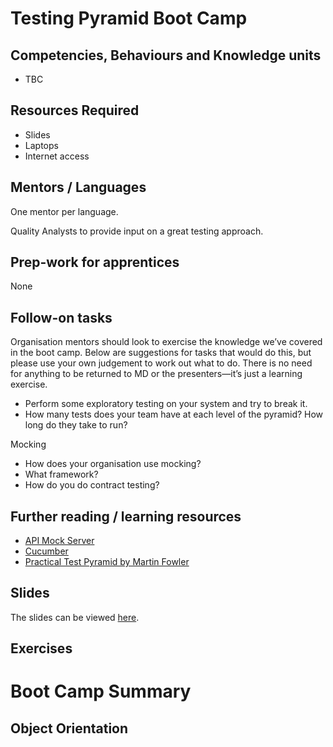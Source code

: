 <!--- ORGANISER THINGS TO CONSIDER 
- Which technical competencies, behaviours and knowledge module topics does the bootcamp cover/meet
- Structuring retros so that they can inform thinking for individual's personal learning records (off the job training record tab in their learning logs)
- Introducing some sort of test or quiz on basic concept learning points from the bootcamp to validate that they have taken stuff in, and provide organisation mentors with results to help them focus follow ups
--->

# Testing Pyramid Boot Camp

## Competencies, Behaviours and Knowledge units

* TBC

## Resources Required

* Slides
* Laptops
* Internet access

## Mentors / Languages
 
One mentor per language.

Quality Analysts to provide input on a great testing approach.

## Prep-work for apprentices

None

## Follow-on tasks

Organisation mentors should look to exercise the knowledge we’ve covered in the boot camp. Below are suggestions for tasks that would do this, but please use your own judgement to work out what to do. There is no need for anything to be returned to MD or the presenters—it’s just a learning exercise.

* Perform some exploratory testing on your system and try to break it.
* How many tests does your team have at each level of the pyramid? How long do they take to run?

Mocking
* How does your organisation use mocking?
* What framework?
* How do you do contract testing?


## Further reading / learning resources

<!--- For end of boot camp: Signposting for apprentices self study, further learning, online resources, practice etc. --->

* [API Mock Server](https://help.apiary.io/tools/mock-server/)
* [Cucumber](https://docs.cucumber.io/guides/)
* [Practical Test Pyramid by Martin Fowler](https://martinfowler.com/articles/practical-test-pyramid.html)

 
## Slides

The slides can be viewed [here](https://mcr-digital.github.io/apprentice-bootcamp-testing-pyramid/).
<!--- Link to slides used --->

## Exercises

# Boot Camp Summary

## Object Orientation
